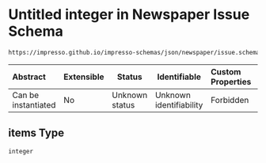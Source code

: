 # Untitled integer in Newspaper Issue Schema

```txt
https://impresso.github.io/impresso-schemas/json/newspaper/issue.schema.json#/definitions/metadata/properties/pp/items
```




| Abstract            | Extensible | Status         | Identifiable            | Custom Properties | Additional Properties | Access Restrictions | Defined In                                                             |
| :------------------ | ---------- | -------------- | ----------------------- | :---------------- | --------------------- | ------------------- | ---------------------------------------------------------------------- |
| Can be instantiated | No         | Unknown status | Unknown identifiability | Forbidden         | Allowed               | none                | [issue.schema.json\*](../out/issue.schema.json "open original schema") |

## items Type

`integer`
